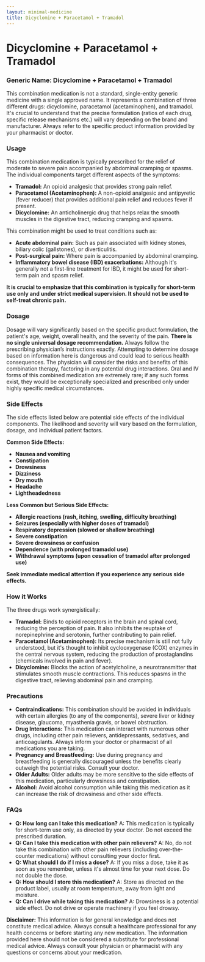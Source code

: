 ```yaml
---
layout: minimal-medicine
title: Dicyclomine + Paracetamol + Tramadol
---
```


# Dicyclomine + Paracetamol + Tramadol
### Generic Name:  Dicyclomine + Paracetamol + Tramadol

This combination medication is not a standard, single-entity generic medicine with a single approved name.  It represents a combination of three different drugs: dicyclomine, paracetamol (acetaminophen), and tramadol.  It's crucial to understand that the precise formulation (ratios of each drug, specific release mechanisms etc.) will vary depending on the brand and manufacturer.  Always refer to the specific product information provided by your pharmacist or doctor.


### Usage

This combination medication is typically prescribed for the relief of moderate to severe pain accompanied by abdominal cramping or spasms. The individual components target different aspects of the symptoms:

* **Tramadol:** An opioid analgesic that provides strong pain relief.
* **Paracetamol (Acetaminophen):** A non-opioid analgesic and antipyretic (fever reducer) that provides additional pain relief and reduces fever if present.
* **Dicyclomine:** An anticholinergic drug that helps relax the smooth muscles in the digestive tract, reducing cramping and spasms.


This combination might be used to treat conditions such as:

* **Acute abdominal pain:**  Such as pain associated with kidney stones, biliary colic (gallstones), or diverticulitis.
* **Post-surgical pain:**  Where pain is accompanied by abdominal cramping.
* **Inflammatory bowel disease (IBD) exacerbations:** Although it's generally not a first-line treatment for IBD, it might be used for short-term pain and spasm relief.

**It is crucial to emphasize that this combination is typically for short-term use only and under strict medical supervision. It should not be used to self-treat chronic pain.**


### Dosage

Dosage will vary significantly based on the specific product formulation, the patient's age, weight, overall health, and the severity of the pain.  **There is no single universal dosage recommendation.**  Always follow the prescribing physician’s instructions exactly.  Attempting to determine dosage based on information here is dangerous and could lead to serious health consequences.  The physician will consider the risks and benefits of this combination therapy, factoring in any potential drug interactions. Oral and IV forms of this combined medication are extremely rare; if any such forms exist, they would be exceptionally specialized and prescribed only under highly specific medical circumstances.


### Side Effects

The side effects listed below are potential side effects of the individual components. The likelihood and severity will vary based on the formulation, dosage, and individual patient factors.

**Common Side Effects:**

* **Nausea and vomiting**
* **Constipation**
* **Drowsiness**
* **Dizziness**
* **Dry mouth**
* **Headache**
* **Lightheadedness**

**Less Common but Serious Side Effects:**

* **Allergic reactions (rash, itching, swelling, difficulty breathing)**
* **Seizures (especially with higher doses of tramadol)**
* **Respiratory depression (slowed or shallow breathing)**
* **Severe constipation**
* **Severe drowsiness or confusion**
* **Dependence (with prolonged tramadol use)**
* **Withdrawal symptoms (upon cessation of tramadol after prolonged use)**


**Seek immediate medical attention if you experience any serious side effects.**


### How it Works

The three drugs work synergistically:

* **Tramadol:** Binds to opioid receptors in the brain and spinal cord, reducing the perception of pain.  It also inhibits the reuptake of norepinephrine and serotonin, further contributing to pain relief.
* **Paracetamol (Acetaminophen):**  Its precise mechanism is still not fully understood, but it's thought to inhibit cyclooxygenase (COX) enzymes in the central nervous system, reducing the production of prostaglandins (chemicals involved in pain and fever).
* **Dicyclomine:**  Blocks the action of acetylcholine, a neurotransmitter that stimulates smooth muscle contractions. This reduces spasms in the digestive tract, relieving abdominal pain and cramping.



### Precautions

* **Contraindications:** This combination should be avoided in individuals with certain allergies (to any of the components), severe liver or kidney disease, glaucoma, myasthenia gravis, or bowel obstruction.
* **Drug Interactions:** This medication can interact with numerous other drugs, including other pain relievers, antidepressants, sedatives, and anticoagulants.  Always inform your doctor or pharmacist of all medications you are taking.
* **Pregnancy and Breastfeeding:**  Use during pregnancy and breastfeeding is generally discouraged unless the benefits clearly outweigh the potential risks.  Consult your doctor.
* **Older Adults:** Older adults may be more sensitive to the side effects of this medication, particularly drowsiness and constipation.
* **Alcohol:** Avoid alcohol consumption while taking this medication as it can increase the risk of drowsiness and other side effects.


### FAQs

* **Q: How long can I take this medication?**  A:  This medication is typically for short-term use only, as directed by your doctor.  Do not exceed the prescribed duration.
* **Q: Can I take this medication with other pain relievers?** A: No, do not take this combination with other pain relievers (including over-the-counter medications) without consulting your doctor first.
* **Q: What should I do if I miss a dose?** A:  If you miss a dose, take it as soon as you remember, unless it's almost time for your next dose.  Do not double the dose.
* **Q: How should I store this medication?** A: Store as directed on the product label, usually at room temperature, away from light and moisture.
* **Q: Can I drive while taking this medication?** A: Drowsiness is a potential side effect.  Do not drive or operate machinery if you feel drowsy.

**Disclaimer:** This information is for general knowledge and does not constitute medical advice. Always consult a healthcare professional for any health concerns or before starting any new medication.  The information provided here should not be considered a substitute for professional medical advice.  Always consult your physician or pharmacist with any questions or concerns about your medication.
